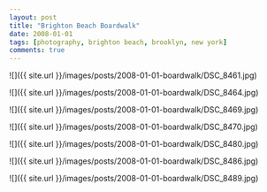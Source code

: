 ```yaml
---
layout: post
title: "Brighton Beach Boardwalk"
date: 2008-01-01
tags: [photography, brighton beach, brooklyn, new york]
comments: true
---
```

![]({{ site.url }}/images/posts/2008-01-01-boardwalk/DSC_8461.jpg)

![]({{ site.url }}/images/posts/2008-01-01-boardwalk/DSC_8464.jpg)

![]({{ site.url }}/images/posts/2008-01-01-boardwalk/DSC_8469.jpg)

![]({{ site.url }}/images/posts/2008-01-01-boardwalk/DSC_8470.jpg)

![]({{ site.url }}/images/posts/2008-01-01-boardwalk/DSC_8480.jpg)

![]({{ site.url }}/images/posts/2008-01-01-boardwalk/DSC_8486.jpg)

![]({{ site.url }}/images/posts/2008-01-01-boardwalk/DSC_8489.jpg)
